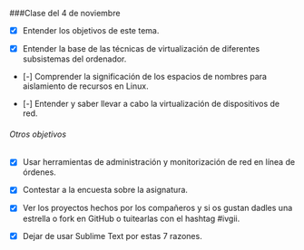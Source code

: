###Clase del 4 de noviembre
* [X] Entender los objetivos de este tema.

* [X] Entender la base de las técnicas de virtualización de diferentes subsistemas del ordenador.

* [-] Comprender la significación de los espacios de nombres para aislamiento de recursos en Linux.

* [-] Entender y saber llevar a cabo la virtualización de dispositivos de red.

###### Otros objetivos

* [X] Usar herramientas de administración y monitorización de red en línea de órdenes.

* [X] Contestar a la encuesta sobre la asignatura.

* [X] Ver los proyectos hechos por los compañeros y si os gustan dadles una estrella o fork en GitHub o tuitearlas con el hashtag #ivgii.

* [X] Dejar de usar Sublime Text por estas 7 razones.